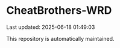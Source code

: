 # CheatBrothers-WRD

Last updated: 2025-06-18 01:49:03

This repository is automatically maintained.
